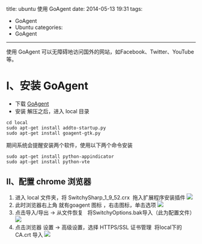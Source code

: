 title: ubuntu 使用 GoAgent
date: 2014-05-13 19:31 
tags:
- GoAgent
- Ubuntu
categories:
- GoAgent
---
使用 GoAgent 可以无障碍地访问国外的网站，如Facebook、Twitter、YouTube等。
<!--more-->
# I、安装 GoAgent 
- 下载 [GoAgent](https://code.google.com/p/goagent/)
- 安装
 解压之后，进入 local 目录
 ```
 cd local
 sudo apt-get install addto-startup.py
 sudo apt-get install goagent-gtk.py
 ```
期间系统会提醒安装两个软件，使用以下两个命令安装
```
sudo apt-get install python-appindicator
sudo apt-get install python-vte
```

## II、配置 chrome 浏览器 
1. 进入 local 文件夹，将 SwitchySharp_1_9_52.crx  拖入扩展程序安装插件
 ![](https://img.blog.csdn.net/20140513192203093)
2. 此时浏览器右上角 就有goagent 图标 ，右击图标，单击选项
 ![](https://img.blog.csdn.net/20140513192344937)
3. 点击导入/导出 -> 从文件恢复   将SwitchyOptions.bak导入（此为配置文件）
![](https://img.blog.csdn.net/20140513192447578)
4. 点击浏览器 设置 -> 高级设置，选择 HTTPS/SSL 证书管理  将local下的CA.crt 导入
![](https://img.blog.csdn.net/20140513192546937)

          
 
